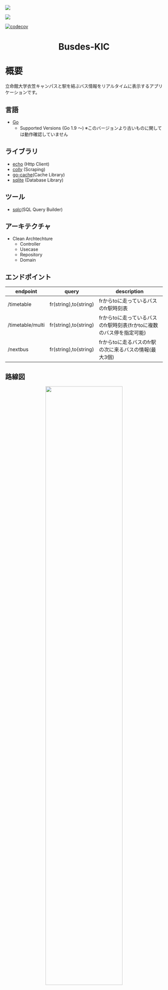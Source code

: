 ![](https://img.shields.io/github/actions/workflow/status/mercy34mercy/bustimer_kic/prod-deploy.yaml?label=Cloud%20Run%20Deploy)

![](https://img.shields.io/github/actions/workflow/status/mercy34mercy/bustimer_kic/prod-ci.yaml?label=Unit%20Test)

[![codecov](https://codecov.io/gh/mercy34mercy/bustimer_kic/branch/main/graph/badge.svg?token=61ZXKPOS9E)](https://codecov.io/gh/mercy34mercy/bustimer_kic)

<h1 align="center"> Busdes-KIC</h1>


# 概要
立命館大学衣笠キャンパスと駅を結ぶバス情報をリアルタイムに表示するアプリケーションです。
## 言語
* [Go](https://go.dev/)
    * Supported Versions (Go 1.9 ～) ※このバージョンより古いものに関しては動作確認していません
## ライブラリ
* [echo](https://echo.labstack.com/) (Http Client)
* [colly](http://go-colly.org/) (Scraping)
* [go-cache](https://github.com/patrickmn/go-cache)(Cache Library)
* [sqlite](https://github.com/mattn/go-sqlite3) (Database Library)

## ツール
* [sqlc](https://sqlc.dev/)(SQL Query Builder)

## アーキテクチャ
* Clean Archtechture
    * Controller
    * Usecase
    * Repository
    * Domain

## エンドポイント
| endpoint         | query | description                                                          | 
| ---------------- | ----- | -------------------------------------------------------------------- | 
| /timetable       | fr(string),to(string) | frからtoに走っているバスのfr駅時刻表                                 | 
| /timetable/multi | fr(string),to(string) | frからtoに走っているバスのfr駅時刻表(frかtoに複数のバス停を指定可能) | 
| /nextbus         | fr(string),to(string) | frからtoに走るバスのfr駅の次に来るバスの情報(最大3個)                | 

## 路線図
<p align="center">
<img src=".img/busdes-kic-api-rosen.png" width="70%" >
</p>

# インフラ
## 使用環境
### 本番環境
busdes-kic-apiは、GCPのCloudRun(Google Cloud Plateform)上で動作しています。また、DNSにはCloudFlareを使用しています。

* GCP
    * Cloud Run
* Cloud Flare
    * DNS

### 開発環境
開発環境ではAzureのApp ServiceにDocker ContainerをDeployしています。
* Azure
    * App Service
* Docker Hub

## CI/CD
このシステムでは、GithubActionsを使用して継続的なインティグレーションと継続的なデリバリーを実現しています。

### 本番環境
<p align="center">
<img src=".img/busdes-kic-api.png" width="70%" >
</p>

### 開発環境
<p align="center">
<img src=".img/busdes-kic-api-dev.png" width="70%">
</p>

### Test Coverage
[codecove.io](https://about.codecov.io/)を用いることでTestのcoverageを計測しREADMEに掲載しています。


# 開発環境
## Github レポジトリ
* [Backend Repository(Public)](https://github.com/mercy34mercy/bustimer_kic)
* [Android Application Repository(Private)](https://github.com/mercy34mercy/bus-des-kic-android)
* [iOS Application Repository(Public)](https://github.com/kuro48/BusdesKICNativeiOS)
* [Web Application Repository(Public)](https://github.com/Shunkicreate/busdes-kic-web)
## Git Flow
I referred to this [article](https://qiita.com/KosukeSone/items/514dd24828b485c69a05)

* main
    * develop
        * feat/***
        * fix/***
## Contributor
* Backend
    * [mercy34mercy](https://github.com/mercy34mercy)
* Android
    * [mercy34mercy](https://github.com/mercy34mercy)
* iOS
    * [kuro48](https://github.com/kuro48)
    * [shinpochi2002](https://github.com/shinpochi2002)
* Web
    * [Shunkicreate](https://github.com/Shunkicreate)
    * [Kyororillex](https://github.com/Kyororillex)
    * [YukaChoco](https://github.com/YukaChoco)
* Designer
    * [chell-uoxou](https://github.com/chell-uoxou)
    * [F-mm1229](https://github.com/F-mm1229)

## 組織概要
私たちは、立命館大学を中心に活動するIT学生団体[watnow](http://www.watnow.jp/)です。\
watnowのメンバー5名で、2022/9～ backend,iOS,Androidアプリの開発を進めています。また、2022/12～はWeb開発メンバーも加わり計8名でBudes-KICの開発を行っています。
<p align="center">
<img src=".img/watnows.png" width="70%" >
</p>

# 他プロジェクト
<p align="left">
<img src=".img/busdes_icon.png" width="30%">
</p>

Busdes!は立命館大学びわこ草津キャンパスと南草津駅をつなぐバスの時刻表アプリです。\
このアプリも学生団体watnowで開発し運営しています。
* [Androidアプリ](https://play.google.com/store/apps/details?id=busdes.rits.jp&hl=ja&gl=US&pli=1)
* [iOSアプリ](https://apps.apple.com/jp/app/busdes-%E3%83%90%E3%82%B9%E3%81%A7%E3%81%99/id1491015874) 

# overview
This application displays real-time bus information between Ritsumeikan University Kinugasa Campus and the station.

## Languages
* [Go](https://go.dev/)
    * Supported Versions (Go 1.9 ～) ※We have not checked the operation of older versions.
## Library
* [echo](https://echo.labstack.com/) (Http Client)
* [colly](http://go-colly.org/) (Scraping)
* [go-cache](https://github.com/patrickmn/go-cache)(Cache Library)
* [sqlite](https://github.com/mattn/go-sqlite3) (Database Library)

## tool
* [sqlc](https://sqlc.dev/) (SQL Query Builder)

## architecture
* Clean Archtechture
    * Controller
    * Usecase
    * Repository
    * Domain

## Endpoint
| endpoint         | query                 | description                                                                                                              | 
| ---------------- | --------------------- | ------------------------------------------------------------------------------------------------------------------------ | 
| /timetable       | fr(string),to(string) | Bus stop (fr) timetable for buses running from (fr) to (to)                                                              | 
| /timetable/multi | fr(string),to(string) | Timetable of bus stops (fr) for buses running from (fr) to (to) (multiple bus stops can be specified by either fr or to) | 
| /nextbus         | fr(string),to(string) | Information on the next bus (max 3 buses) coming to (fr) station for buses from (fr) to (to)                             | 


## route map
<p align="center">
<img src=".img/busdes-kic-api-rosen.png" width="70%" >
</p>

# Infra
## environment
### Production
This System is running on GCP's CloudRun(Google Cloud Plateform). And we use CloudFlare for DNS.

* GCP
    * Cloud Run
* Cloud Flare
    * DNS
### Development
In the development environment, Docker Container is Deployed to Azure's App Service.

* Azure
    * App Service
* Docker Hub

## CI/CD
The system uses GithubActions for continuous intigration and continuous delivery.

### Production
<p align="center">
<img src=".img/busdes-kic-api.png" width="70%" >
</p>

### Development
<p align="center">
<img src=".img/busdes-kic-api-dev.png" width="70%">
</p>

### Test Coverage
The Test coverage is measured by using [codecove.io](https://about.codecov.io/) and posted in the README.

# Development Overview
## Github Repository
* [Backend Repository(Public)](https://github.com/mercy34mercy/bustimer_kic)
* [Android Application Repository(Private)](https://github.com/mercy34mercy/bus-des-kic-android)
* [iOS Application Repository(Public)](https://github.com/kuro48/BusdesKICNativeiOS)
* [Web Application Repository(Public)](https://github.com/Shunkicreate/busdes-kic-web)
## Git Flow
I referred to this [article](https://qiita.com/KosukeSone/items/514dd24828b485c69a05)

* main
    * develop
        * feat/***
        * fix/***
## contributor
* Backend
    * [mercy34mercy](https://github.com/mercy34mercy)
* Android
    * [mercy34mercy](https://github.com/mercy34mercy)
* iOS
    * [kuro48](https://github.com/kuro48)
    * [shinpochi2002](https://github.com/shinpochi2002)
* Web
    * [Shunkicreate](https://github.com/Shunkicreate)
    * [Kyororillex](https://github.com/Kyororillex)
    * [YukaChoco](https://github.com/YukaChoco)
* Designer
    * [chell-uoxou](https://github.com/chell-uoxou)
    * [F-mm1229](https://github.com/F-mm1229)

## Organizational Profile
We are [watnow](http://www.watnow.jp/), an IT student group based in Ritsumeikan University. \
Five members of watnow are developing backend, iOS, and Android applications from 2022/9. Also, from 2022/12, 3 web app developers will join to develop Budes-KIC with a total of 8 members.
<p align="center">
<img src=".img/watnows.png" width="70%" >
</p>

# Other Projects
<img src=".img/busdes_icon.png" width="30%"> \
Busdes! is a bus schedule application connecting Ritsumeikan University Biwako Kusatsu Campus and Minami-Kusatsu Station. \
This application is also developed and operated by student group watnow.
* [Android Application](https://play.google.com/store/apps/details?id=busdes.rits.jp&hl=ja&gl=US&pli=1)
* [iOS Application](https://apps.apple.com/jp/app/busdes-%E3%83%90%E3%82%B9%E3%81%A7%E3%81%99/id1491015874) 